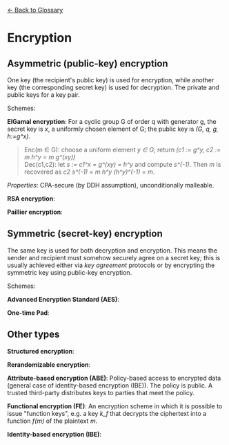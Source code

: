 [&larr; Back to Glossary](glossary.md)

# Encryption

## Asymmetric (public-key) encryption
One key (the recipient's public key) is used for encryption, while another key (the corresponding secret key) is used for decryption. The private and public keys for a key pair.  

Schemes: 

**ElGamal encryption**: For a cyclic group G of order q with generator g, the secret key is _x_, a uniformly chosen element of G; the public key is _(G, q, g, h:=g^x)_.
>  Enc(m &isin; G): choose a uniform element _y &isin; G_; return _(c1 := g^y, c2 := m h^y = m g^(xy))_  
>  Dec(c1,c2): let _s := c1^x = g^(xy) = h^y_ and compute _s^(-1)_. Then _m_ is recovered as _c2 s^(-1) = m h^y (h^y)^(-1) = m_.  

_Properties_: CPA-secure (by DDH assumption), unconditionally malleable.

**RSA encryption**:

**Paillier encryption**:

## Symmetric (secret-key) encryption
The same key is used for both decryption and encryption. This means the sender and recipient must somehow securely agree on a secret key; this is usually achieved either via _key agreement_ protocols or by encrypting the symmetric key using public-key encryption.  

Schemes:

**Advanced Encryption Standard (AES)**:

**One-time Pad**:

## Other types

**Structured encryption**:  

**Rerandomizable encryption**:  

**Attribute-based encryption (ABE)**: Policy-based access to encrypted data (general case of identity-based encryption (IBE)). The policy is public. A trusted third-party distributes keys to parties that meet the policy.

**Functional encryption (FE)**: An encryption scheme in which it is possible to issue "function keys", e.g. a key _k_f_ that decrypts the ciphertext into a function _f(m)_ of the plaintext _m_.

**Identity-based encryption (IBE)**:
